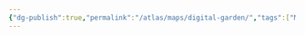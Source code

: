 ```yaml
---
{"dg-publish":true,"permalink":"/atlas/maps/digital-garden/","tags":["MOC","gardenEntry"]}
---
```



